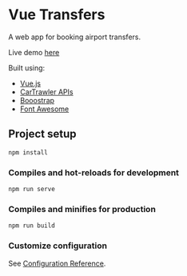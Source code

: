 # Vue Transfers

A web app for booking airport transfers.

Live demo [here](https://transfers.ct-demos.com/)

Built using:

- [Vue.js](https://vuejs.org/) 
- [CarTrawler APIs](https://www.cartrawler.com)
- [Booostrap](https://getbootstrap.com/)
- [Font Awesome](https://fontawesome.com/)

## Project setup
```
npm install
```

### Compiles and hot-reloads for development
```
npm run serve
```

### Compiles and minifies for production
```
npm run build
```

### Customize configuration
See [Configuration Reference](https://cli.vuejs.org/config/).
